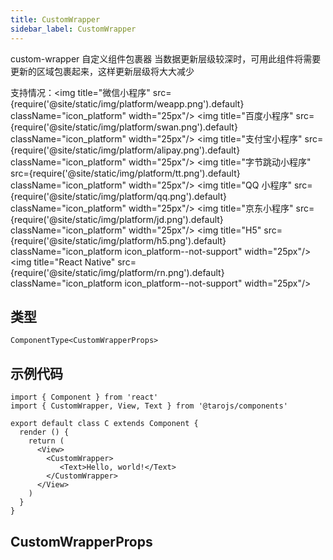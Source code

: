 ```yaml
---
title: CustomWrapper
sidebar_label: CustomWrapper
---
```


custom-wrapper 自定义组件包裹器
当数据更新层级较深时，可用此组件将需要更新的区域包裹起来，这样更新层级将大大减少

支持情况：<img title="微信小程序" src={require('@site/static/img/platform/weapp.png').default} className="icon_platform" width="25px"/> <img title="百度小程序" src={require('@site/static/img/platform/swan.png').default} className="icon_platform" width="25px"/> <img title="支付宝小程序" src={require('@site/static/img/platform/alipay.png').default} className="icon_platform" width="25px"/> <img title="字节跳动小程序" src={require('@site/static/img/platform/tt.png').default} className="icon_platform" width="25px"/> <img title="QQ 小程序" src={require('@site/static/img/platform/qq.png').default} className="icon_platform" width="25px"/> <img title="京东小程序" src={require('@site/static/img/platform/jd.png').default} className="icon_platform" width="25px"/> <img title="H5" src={require('@site/static/img/platform/h5.png').default} className="icon_platform icon_platform--not-support" width="25px"/> <img title="React Native" src={require('@site/static/img/platform/rn.png').default} className="icon_platform icon_platform--not-support" width="25px"/>

## 类型

```tsx
ComponentType<CustomWrapperProps>
```

## 示例代码

```tsx
import { Component } from 'react'
import { CustomWrapper, View, Text } from '@tarojs/components'

export default class C extends Component {
  render () {
    return (
      <View>
        <CustomWrapper>
           <Text>Hello, world!</Text>
        </CustomWrapper>
      </View>
    )
  }
}
```

## CustomWrapperProps
